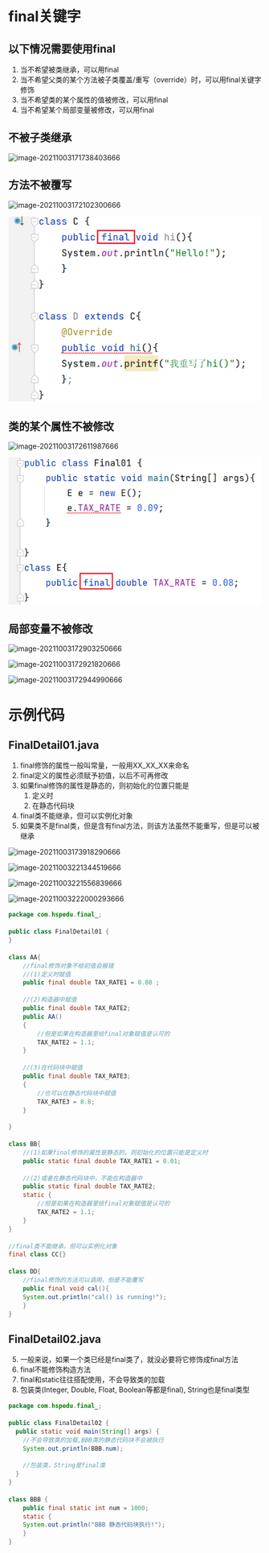 # final关键字

## 以下情况需要使用final

1. 当不希望被类继承，可以用final
2. 当不希望父类的某个方法被子类覆盖/重写（override）时，可以用final关键字修饰
3. 当不希望类的某个属性的值被修改，可以用final
4. 当不希望某个局部变量被修改，可以用final

## 不被子类继承

![image-20211003171738403666](https://img.jing10.top/uPic/20230307image-20211003171738403666.png)

## 方法不被覆写

![image-20211003172102300666](https://img.jing10.top/uPic/20230307image-20211003172102300666.png)

![image-20211003172225303666](https://raw.githubusercontent.com/Jing-yilin/pic/master/uPic/image-20211003172225303666.png)

## 类的某个属性不被修改

![image-20211003172611987666](https://img.jing10.top/uPic/20230307image-20211003172611987666.png)

![image-20211003172642989666](https://raw.githubusercontent.com/Jing-yilin/pic/master/uPic/image-20211003172642989666.png)

## 局部变量不被修改

![image-20211003172903250666](https://img.jing10.top/uPic/20230307image-20211003172903250666.png)

![image-20211003172921820666](https://img.jing10.top/uPic/20230307image-20211003172921820666.png)

![image-20211003172944990666](https://img.jing10.top/uPic/20230307image-20211003172944990666.png)

# 示例代码

## FinalDetail01.java

1. final修饰的属性一般叫常量，一般用XX_XX_XX来命名
2. final定义的属性必须赋予初值，以后不可再修改
3. 如果final修饰的属性是静态的，则初始化的位置只能是
   1. 定义时
   2. 在静态代码块
4. final类不能继承，但可以实例化对象
5. 如果类不是final类，但是含有final方法，则该方法虽然不能重写，但是可以被继承

![image-20211003173918290666](https://img.jing10.top/uPic/20230307image-20211003173918290666.png)

![image-20211003221344519666](https://img.jing10.top/uPic/20230307image-20211003221344519666.png)

![image-20211003221556839666](https://img.jing10.top/uPic/20230307image-20211003221556839666.png)

![image-20211003222000293666](https://img.jing10.top/uPic/20230307image-20211003222000293666.png)

```java
package com.hspedu.final_;

public class FinalDetail01 {
}

class AA{
    //final修饰对象不给初值会报错
    //(1)定义时赋值
    public final double TAX_RATE1 = 0.08 ;

    //(2)构造器中赋值
    public final double TAX_RATE2;
    public AA()
    {
        //但是如果在构造器里给final对象赋值是认可的
        TAX_RATE2 = 1.1;
    }

    //(3)在代码块中赋值
    public final double TAX_RATE3;
    {
        //也可以在静态代码块中赋值
        TAX_RATE3 = 8.8;
    }

}

class BB{
    //(1)如果final修饰的属性是静态的，则初始化的位置只能是定义时
    public static final double TAX_RATE1 = 0.01;

    //(2)或者在静态代码块中，不能在构造器中
    public static final double TAX_RATE2;
    static {
        //但是如果在构造器里给final对象赋值是认可的
        TAX_RATE2 = 1.1;
    }
}

//final类不能继承，但可以实例化对象
final class CC{}

class DD{
    //final修饰的方法可以调用，但是不能覆写
    public final void cal(){
    System.out.println("cal() is running!");
    }
}
```

## FinalDetail02.java

5. 一般来说，如果一个类已经是final类了，就没必要将它修饰成final方法
6. final不能修饰构造方法
7. final和static往往搭配使用，不会导致类的加载
8. 包装类(Integer, Double, Float, Boolean等都是final), String也是final类型

```java
package com.hspedu.final_;

public class FinalDetail02 {
  public static void main(String[] args) {
    //不会导致类的加载,BBB类的静态代码块不会被执行
    System.out.println(BBB.num);
    
    //包装类，String是final类
  }
}

class BBB {
    public final static int num = 1000;
    static {
    System.out.println("BBB 静态代码块执行!");
    }
}
```


